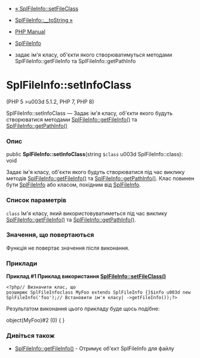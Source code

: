 - [« SplFileInfo::setFileClass](splfileinfo.setfileclass.md)
- [SplFileInfo::\_\_toString »](splfileinfo.tostring.md)

- [PHP Manual](index.md)
- [SplFileInfo](class.splfileinfo.md)
- задає ім'я класу, об'єкти якого створюватимуться методами
SplFileInfo::getFileInfo та SplFileInfo::getPathInfo

# SplFileInfo::setInfoClass

(PHP 5 \>u003d 5.1.2, PHP 7, PHP 8)

SplFileInfo::setInfoClass — Задає ім'я класу, об'єкти якого будуть
створюватися методами
[SplFileInfo::getFileInfo()](splfileinfo.getfileinfo.md) та
[SplFileInfo::getPathInfo()](splfileinfo.getpathinfo.md)

### Опис

public **SplFileInfo::setInfoClass**(string `$class` u003d
SplFileInfo::class): void

Задає ім'я класу, об'єкти якого будуть створюватися під час виклику методів
[SplFileInfo::getFileInfo()](splfileinfo.getfileinfo.md) та
[SplFileInfo::getPathInfo()](splfileinfo.getpathinfo.md). Клас повинен
бути [SplFileInfo](class.splfileinfo.md) або класом, похідним від
[SplFileInfo](class.splfileinfo.md).

### Список параметрів

`class`
Ім'я класу, який використовуватиметься під час виклику
[SplFileInfo::getFileInfo()](splfileinfo.getfileinfo.md) та
[SplFileInfo::getPathInfo()](splfileinfo.getpathinfo.md).

### Значення, що повертаються

Функція не повертає значення після виконання.

### Приклади

**Приклад #1 Приклад використання
[SplFileInfo::setFileClass()](splfileinfo.setfileclass.md)**

` <?php// Визначити клас, що розширює SplFileInfoclass MyFoo extends SplFileInfo {}$info u003d new SplFileInfo('foo');// Встановити ім'я класу| ->getFileInfo());?> `

Результатом виконання цього прикладу буде щось подібне:

object(MyFoo)#2 (0) { }

### Дивіться також

- [SplFileInfo::getFileInfo()](splfileinfo.getfileinfo.md) -
Отримує об'єкт SplFileInfo для файлу
